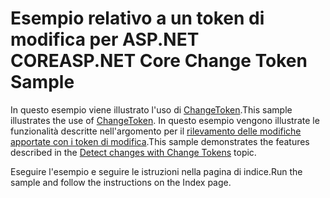 # <a name="aspnet-core-change-token-sample"></a><span data-ttu-id="0d134-101">Esempio relativo a un token di modifica per ASP.NET CORE</span><span class="sxs-lookup"><span data-stu-id="0d134-101">ASP.NET Core Change Token Sample</span></span>

<span data-ttu-id="0d134-102">In questo esempio viene illustrato l'uso di [ChangeToken](https://docs.microsoft.com/dotnet/api/microsoft.extensions.primitives.changetoken).</span><span class="sxs-lookup"><span data-stu-id="0d134-102">This sample illustrates the use of [ChangeToken](https://docs.microsoft.com/dotnet/api/microsoft.extensions.primitives.changetoken).</span></span> <span data-ttu-id="0d134-103">In questo esempio vengono illustrate le funzionalità descritte nell'argomento per il [rilevamento delle modifiche apportate con i token di modifica](https://docs.microsoft.com/aspnet/core/fundamentals/primitives/change-tokens).</span><span class="sxs-lookup"><span data-stu-id="0d134-103">This sample demonstrates the features described in the [Detect changes with Change Tokens](https://docs.microsoft.com/aspnet/core/fundamentals/primitives/change-tokens) topic.</span></span>

<span data-ttu-id="0d134-104">Eseguire l'esempio e seguire le istruzioni nella pagina di indice.</span><span class="sxs-lookup"><span data-stu-id="0d134-104">Run the sample and follow the instructions on the Index page.</span></span>
